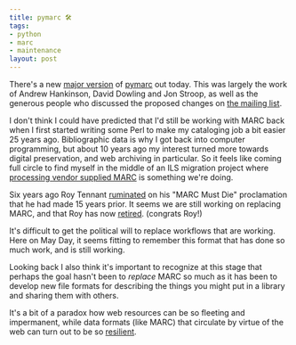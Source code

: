 ```yaml
---
title: pymarc 🛠
tags:
- python
- marc
- maintenance
layout: post
---
```


There's a new [major version] of [pymarc] out today. This was largely the work of Andrew Hankinson, David Dowling and Jon Stroop, as well as the generous people who discussed the proposed changes on [the mailing list].

I don't think I could have predicted that I'd still be working with MARC back when I first started writing some Perl to make my cataloging job a bit easier 25 years ago. Bibliographic data is why I got back into computer programming, but about 10 years ago my interest turned more towards digital preservation, and web archiving in particular. So it feels like coming full circle to find myself in the middle of an ILS migration project where [processing vendor supplied MARC] is something we're doing.

Six years ago Roy Tennant [ruminated] on his "MARC Must Die" proclamation that he had made 15 years prior. It seems we are still working on replacing MARC, and that Roy has now [retired]. (congrats Roy!)

It's difficult to get the political will to replace workflows that are working. Here on May Day, it seems fitting to remember this format that has done so much work, and is still working.

Looking back I also think it's important to recognize at this stage that perhaps the goal hasn't been to *replace* MARC so much as it has been to develop new file formats for describing the things you might put in a library and sharing them with others.

It's a bit of a paradox how web resources can be so fleeting and impermanent, while data formats (like MARC) that circulate by virtue of the web can turn out to be so [resilient]. 

[major version]: https://gitlab.com/pymarc/pymarc/-/releases/v5.0.0
[pymarc]: https://gitlab.com/pymarc/pymarc
[the mailing list]: https://groups.google.com/u/1/g/pymarc/c/y_uDiD-F8GI
[ruminated]: https://hangingtogether.org/marc-must-die-15-years-on/
[processing vendor supplied MARC]: https://github.com/sul-dlss/libsys-airflow/
[retired]: https://www.oclc.org/research/people/tennant-roy.html
[resilient]: https://blog.dshr.org/2007/04/format-obsolescence-scenarios.html
